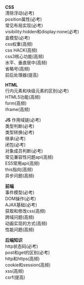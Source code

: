 ﻿**CSS**  
清除浮动(必考)  
position属性(必考)  
常见布局实现(必考)  
visibility:hidden和display:none(必考)  
盒模型(必考)  
css权重(高频)  
css HACK(高频)  
css3核心功能(高频)  
水平、垂直居中(高频)  
省略号(高频)  
前后处理器(提高)  

**HTML**  
行内元素和块级元素的区别(必考)  
HTML5功能(高频)  
form(高频)  
iframe(高频)  

**JS**
作用域链(必考)  
类型判断(必考)  
类型转换(必考)  
继承(必考)  
闭包(必考)  
对象成员判断(必考)  
常见兼容性问题api(高频)  
ES5常用api(高频)  
this指向(高频)  
异步问题(高频)  

**前端**  
事件模型(必考)  
DOM操作(必考)  
AJAX基础(必考)  
获取和修改css(高频)  
跨域问题(高频)  
动画实现的方式(高频)  
性能问题(高频)  

**后端知识**  
http状态码(必考)  
post和get的区别(必考)  
http和https(高频)  
cookie和session(高频)  
xss(高频)  
csrf(提高)  
